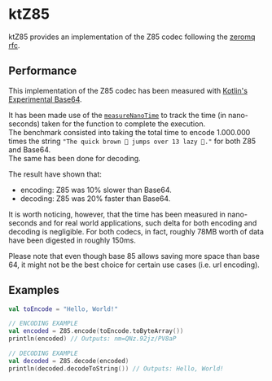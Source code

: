 # ktZ85
ktZ85 provides an implementation of the Z85 codec following the [zeromq rfc](https://rfc.zeromq.org/spec/32/).

## Performance
This implementation of the Z85 codec has been measured with [Kotlin's Experimental Base64](https://kotlinlang.org/api/latest/jvm/stdlib/kotlin.io.encoding/-base64/).

It has been made use of the [`measureNanoTime`](https://kotlinlang.org/api/latest/jvm/stdlib/kotlin.system/measure-nano-time.html) to track the time (in nano-seconds) taken for the function to complete the execution.\
The benchmark consisted into taking the total time to encode 1.000.000 times the string `"The quick brown 🦊 jumps over 13 lazy 🐶."` for both Z85 and Base64.\
The same has been done for decoding.

The result have shown that:
- encoding: Z85 was 10% slower than Base64.
- decoding: Z85 was 20% faster than Base64.

It is worth noticing, however, that the time has been measured in nano-seconds and for real world applications, such delta for both encoding and decoding is negligible.
For both codecs, in fact, roughly 78MB worth of data have been digested in roughly 150ms.

Please note that even though base 85 allows saving more space than base 64, it might not be the best choice for certain use cases (i.e. url encoding).

## Examples
```kotlin
val toEncode = "Hello, World!"

// ENCODING EXAMPLE
val encoded = Z85.encode(toEncode.toByteArray())
println(encoded) // Outputs: nm=QNz.92jz/PV8aP

// DECODING EXAMPLE
val decoded = Z85.decode(encoded)
println(decoded.decodeToString()) // Outputs: Hello, World!
```
